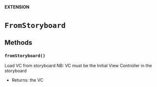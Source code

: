 **EXTENSION**

# `FromStoryboard`

## Methods
### `fromStoryboard()`

Load VC from storyboard
NB: VC must be the Initial View Controller in the storyboard
- Returns: the VC
